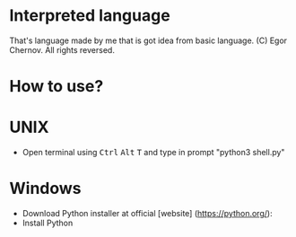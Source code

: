 # Interpreted language
That's language made by me that is got idea from basic language.
(C) Egor Chernov. All rights reversed.
# How to use?
# UNIX
- Open terminal using <kbd>Ctrl</kbd> <kbd>Alt</kbd> <kbd>T</kbd> and type in prompt "python3 shell.py"
# Windows
- Download Python installer at official [website]
(https://python.org/):
- Install Python
